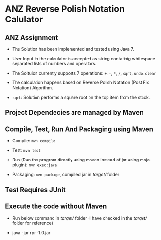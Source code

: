 # ANZ Reverse Polish Notation Calulator

## ANZ Assignment

- The Solution has been implemented and tested using Java 7.

- User Input to the calculator is accepted as string contatinig whitespace separated lists of numbers and operators. 

- The Soltuion currently supports 7 operations: `+`, `-`, `*`, `/`, `sqrt`, `undo`, `clear`

- The calculation happens based on Reverse Polish Notation (Post Fix Notation) Algorithm.
 
- `sqrt`: Solution performs a square root on the top item from the stack.

## Project Dependecies are managed by Maven

## Compile, Test, Run And Packaging using Maven 

- Compile: `mvn compile`

- Test: `mvn test`

- Run (Run the program directly using maven instead of jar using mojo plugin): `mvn exec:java`

- Packaging: `mvn package`, compiled jar in *target/* folder

## Test Requires JUnit

## Execute the code without Maven

- Run below command in *target/* folder (I have checked in the *target/* folder for reference)

- java -jar rpn-1.0.jar

